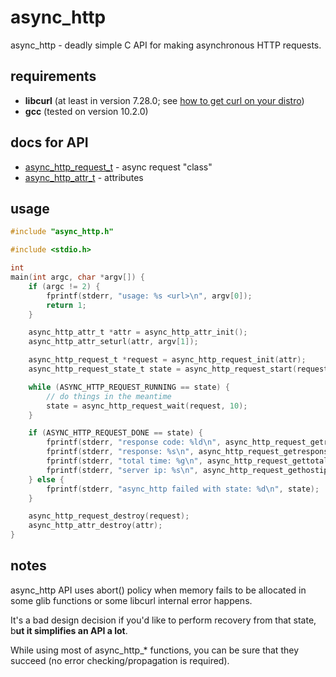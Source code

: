 # async_http

async_http - deadly simple C API for making asynchronous HTTP requests.

## requirements

- **libcurl** (at least in version 7.28.0; see [how to get curl on your distro](https://ec.haxx.se/get-curl/get-curl-linux))
- **gcc** (tested on version 10.2.0)

## docs for API

- [async_http_request_t](./src/async_http_request.h) - async request "class"
- [async_http_attr_t](./src/async_http_attr.h) - attributes

## usage

```c
#include "async_http.h"

#include <stdio.h>

int
main(int argc, char *argv[]) {
    if (argc != 2) {
        fprintf(stderr, "usage: %s <url>\n", argv[0]);
        return 1;
    }

    async_http_attr_t *attr = async_http_attr_init();
    async_http_attr_seturl(attr, argv[1]);

    async_http_request_t *request = async_http_request_init(attr);
    async_http_request_state_t state = async_http_request_start(request);

    while (ASYNC_HTTP_REQUEST_RUNNING == state) {
        // do things in the meantime
        state = async_http_request_wait(request, 10);
    }

    if (ASYNC_HTTP_REQUEST_DONE == state) {
        fprintf(stderr, "response code: %ld\n", async_http_request_getresponsecode(request));
        fprintf(stderr, "response: %s\n", async_http_request_getresponse(request));
        fprintf(stderr, "total time: %g\n", async_http_request_gettotaltime(request));
        fprintf(stderr, "server ip: %s\n", async_http_request_gethostip(request));
    } else {
        fprintf(stderr, "async_http failed with state: %d\n", state);
    }

    async_http_request_destroy(request);
    async_http_attr_destroy(attr);
}
```

## notes

async_http API uses abort() policy when memory fails to be allocated in some glib functions or some libcurl internal error happens.

It's a bad design decision if you'd like to perform recovery from that state, b**ut it simplifies an API a lot**.

While using most of async_http_* functions, you can be sure that they succeed (no error checking/propagation is required).
